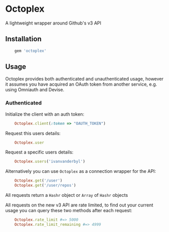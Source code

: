 # Octoplex

A lightweight wrapper around Github's v3 API

## Installation

``` ruby
    gem 'octoplex'
```

## Usage

Octoplex provides both authenticated and unauthenticated usage, however it assumes you have
acquired an OAuth token from another service, e.g. using Omniauth and Devise.

### Authenticated

Initialize the client with an auth token:

``` ruby
    Octoplex.client(:token => "OAUTH_TOKEN")
```

Request this users details:

``` ruby
    Octoplex.user
```

Request a specific users details:

``` ruby
    Octoplex.users('ivanvanderbyl')
```

Alternatively you can use `Octoplex` as a connection wrapper for the API:

``` ruby
    Octoplex.get('/user')
    Octoplex.get('/user/repos')
```
    
All requests return a `Hashr` object or `Array` of `Hashr` objects

All requests on the new v3 API are rate limited, to find out your current usage you can query
these two methods after each request:

``` ruby
    Octoplex.rate_limit #=> 5000
    Octoplex.rate_limit_remaining #=> 4999
    
```